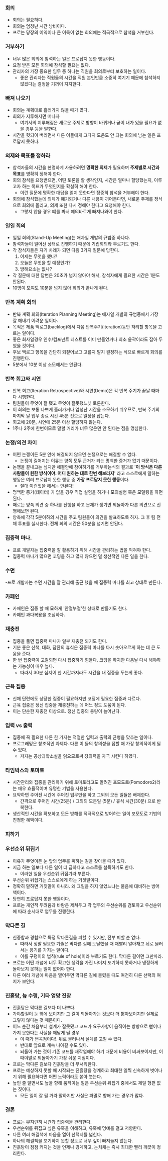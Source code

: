 ### 회의

 - 회의는 필요하다.
 - 회의는 엄청난 시간 낭비이다.
 - 프로는 당장의 이익이나 큰 이득이 없는 회의에는 적극적으로 참석을 거부한다.

### 거부하기

 - 너무 많은 회의에 참석하는 일은 프로답지 못한 행동이다.
 - 요청 받은 모든 회의에 참석할 필요는 없다.
 - 관리자의 가장 중요한 임무 중 하나는 직원을 회의로부터 보호하는 일이다.
   - 좋은 관리자는 직원들의 시간을 직원 본인만큼 소중히 여기기 때문에 참석하지 않겠다는 결정을 기꺼이 지지한다.

### 빠져 나오기

 - 회의는 계획대로 흘러가지 않을 때가 많다.
 - 회의가 지루해지면 떠나자
   - 여기서의 지루해짐은 새로운 주제로 방향이 바뀌거나 굳이 내가 있을 필요가 없을 경우 등을 말한다.
 - 시간을 헛되이 버리면서 다른 이들에게 그다지 도움도 안 되는 회의에 남는 일은 프로답지 못하다.

### 의제와 목표를 정하라

 - 참석자들의 시간을 현명하게 사용하려면 **명확한 의제**가 필요하며 **주제별로 시간과 목표**를 명확히 정해야 한다.
 - 회의 참석을 요청받으면, 어떤 토론을 할 생각인지, 시간은 얼마나 할당했는지, 이루고자 하는 목표가 무엇인지를 확실히 해야 한다.
   - 이런 질문에 명확한 대답을 얻지 못한다면 정중히 참석을 거부해야 한다.
 - 회의에 참석했는데 의제가 폐기되거나 다른 내용이 끼어든다면, 새로운 주제를 정식으로 회의에 올리고, 의제 또한 다시 정해야 한다고 요청해야 한다.
   - 그렇지 않을 경우 떄를 봐서 예의바르게 빠져나와야 한다.

### 일일 회의

 - 일일 회의(Stand-Up Meeting)는 애자일 개발의 규범중 하나다.
 - 참석자들이 일어선 상태로 진행하기 때문에 기립회의라 부르기도 한다.
 - 각 참석자들은 자기 차례가 되면 다음 3가지 질문에 답한다.
   1. 어제는 무엇을 했나?
   2. 오늘은 무엇을 할 예정인가?
   3. 방해요소는 없나?
 - 각 질문에 대한 답변은 20초가 넘지 않아야 해서, 참석자에게 필요한 시간은 1분도 안된다.
 - 10명이 모여도 10분을 넘지 않아 회의가 끝나게 된다.

### 반복 계획 회의

 - 반복 계획 회의(Iteration Planning Meeting)는 애자일 개발의 규범중에서 가장 잘 해내기 어려운 일이다.
 - 목적은 제품 백로그(backlog)에서 다음 반복주기(iteration)동안 처리할 항목을 고르는 일이다.
 - 좋은 회사일경우 인수/컴포넌트 테스트를 이미 만들었거나 최소 윤곽이라도 잡아 두었을 것이다.
 - 후보 백로그 항목을 간단히 되짚어보고 고를지 말지 결정하는 식으로 빠르게 회의를 진행한다.
 - 5분에서 10분 이상 소모해서는 안된다.

### 반복 회고와 시연

 - 반복 회고(Iteration Retrospective)와 시연(Demo)은 각 반복 주기가 끝날 때마다 시행한다.
 - 팀원들이 무엇이 잘 됐고 무엇이 잘못됐느닞 토론한다.
 - 이 회의는 보통 나쁘게 흘러가거나 엄청난 시간을 소모하기 쉬우므로, 반복 주기의 마지막 날 업무 종료 시간 45분 전으로 일정을 잡는다.
 - 회고에 20분, 시연에 25분 이상 할당하지 않는다.
 - 1주나 2주에 한번이므로 말할 거리가 너무 많은면 안 된다는 점을 명심한다.

### 논쟁/의견 차이

 - 어떤 논쟁이든 5분 안에 해결되지 않으면 논쟁으로는 해결할 수 없다.
   - 논쟁이 길어지는 이유는 양쪽 모두 근거가 되는 명백한 증거가 없기 때문이다.
 - 논쟁을 끝내고는 싶지만 해결안에 참여하기를 거부하는식의 결과로 '**이 방식은 다른 사람들이 원한 방식이야. 어디 원하는 대로 한번 해보라지**' 라고 스스로에게 말하는 행동은 여러 프로답지 못한 행동 중 **가장 프로답지 못한 행동**이다.
   - 절대 이런짓을 해서는 안된다!
 - 명백한 증거(데이터) 가 없을 경우 직접 실험을 하거나 모의실험 혹은 모델링을 하면 된다.
 - 때로는 양쪽 의견 중 하나를 진행을 하고 문제가 생기면 되돌아가 다른 의견으로 진행해보면 된다.
 - 양측에 각각 5분이하의 시간을 주고 팀원들이 의견을 발표하도록 하자. 그 후 팀 전체 투표를 실시한다. 전체 회의 시간은 50분을 넘기면 안된다.

### 집중력 마나.

 - 프로 개발자는 집중력을 잘 활용하기 위해 시간을 관리하는 법을 익혀야 한다.
 - 집중력 마나가 많으면 코딩을 하고 많지 않으면 덜 생산적인 다른 일을 한다.

### 수면

 -프로 개발자는 수면 시간을 잘 관리해 출근 했을 때 집중력 마나를 최고 상태로 만든다.

### 카페인

 - 카페인은 집중 할 때 묘하게 '안절부절'한 상태로 만들기도 한다.
 - 카폐인 과다복용을 조심하자.

### 재충전

 - 집중을 풀면 집중력 마나가 일부 재충전 되기도 한다.
 - 기분 좋은 산책, 대화, 잠깐의 휴식은 집중력 마나를 다시 솟아오르게 하는 데 큰 도움을 준다.
 - 한 번 집중력이 고갈되면 다시 집중하기 힘들다. 코딩을 하지만 다음날 다시 해야하는 가능성이 매우 높다.
   - 따라서 30분 심지어 한 시간까지라도 시간을 내 집중을 푸는게 좋다.

### 근육 집중

 - 신체 단련에도 상당한 집중이 필요하지만 코딩에 필요한 집중과 다르다.
 - 근육 집중은 정신 집중을 재충전하는 데 어느 정도 도움이 된다.
 - 이는 단순한 재충전 이상으로. 정신 집중의 용량이 늘어난다.

### 입력 vs 출력

 - 집중에 꼭 필요한 다른 한 가지는 적절한 입력과 출력의 균형을 맞추는 일이다.
 - 프로그래밍은 창조적인 과제다. 다른 이 들의 창의성을 접할 때 가장 창의적이게 될 수 있다.
   - 저자는 공상과학소설을 읽으므로써 창의력을 자극 시킨다 하였다.

### 타임박스와 토마토

 - 시간관리와 집중을 관리하기 위해 토마토라고도 알려진 포모도로(Pomodoro2)라는 매우 효율적이며 유명한 기법을 사용한다.
 - 요약하면 주어진 시간에 주어진 업무만을 하고 그외의 모든 일들은 배제한다.
   - 간격으로 주어진 시간(25분) / 그외의 모든일 (5분) / 휴식 시간(30분) 으로 반복한다. 
 - 생산적인 시간을 확보하고 모든 방해를 적극적으로 방어하는 일이 포모도로 기법의 진정한 혜택이다.

### 피하기

### 우선순위 뒤집기

 - 이유가 무엇이든 눈 앞의 업무를 피하는 길을 찾아볼 때가 있다.
 - 지금 하는 일보다 다른 일이 더 급하다고 스스로를 설득하기도 한다.
   - 이러한 일을 우선순위 뒤집기라 부른다.
 - 우선순위 뒤집기는 스스로에게 하는 거짓말이다.
 - 정확히 말하면 거짓말이 아니라. 왜 그일을 하지 않았느냐는 물음에 대비하는 방어책이다.
 - 당연히 프로답지 못한 행동이다.
 - 프로는 개인적 두려움과 바람은 제쳐두고 각 업무의 우선순위를 검토하고 우선순위에 따라 순서대로 업무를 진행한다.

### 막다른 길

 - 신중함과 경험으로 특정 막다른길을 피할 수 있지만, 전부 피할 순 없다.
   - 따라서 정말 필요한 기술은 막다른 길에 도달했을 때 재빨리 알아채고 뒤로 물러서는 용기를 가지는 일이다.
   - 이를 구덩이의 법칙(rule of hole)이라 부르기도 한다. 막다른 길이면 그만파라.
 - 프로는 어떤 개념에 너무 확고한 생각을 가진 나머지 포기하지 못하거나 냉정하게 돌아보지 못하는 일이 없어야 한다.
 - 다른 여러 개념에 마음을 열어두면 막다른 길에 몰렸을 때도 여전히 다른 선택의 여지가 보인다.

### 진흙탕, 늪 수령, 기타 엉망 진창

 - 진흙탕은 막다른 길보다 더 나쁘다.
 - 가야할길이 눈 앞에 보이지만 그 길이 되돌아가는 것보다 더 짧아보이지만 실제로 그렇지 않다는 것 때문이다.
 - 어느 순간 처음부터 설계가 잘못됐고 코드가 요구사항이 움직이는 방향으로 뻗어나가지 못한다는 사실을 깨닫게 될 경우
   - 이 때가 변곡점이다!. 뒤로 물러나서 설계를 고칠 수 있다.
   - 반대로 앞으로 계속 나아갈 수도 있다.
   - 되돌아 가는 것이 기존 코드를 재작업해야 하기 때문에 비용이 비싸보이지만, 이 때야말로 되돌아가기 가장 쉬운 지점이다.
 - 프로는 막다른 길보다 진흙탕을 더 무서워한다.
 - 프로는 예상하지 못할 때 시작되는 진흙탕을 경계하고 최대한 일찍 신속하게 벗어나기 위해 필요하다면 어떤 노력이라도 쏟아 붓는다.
 - 늪인 줄 알면서도 늪을 향해 움직이는 일은 우선순위 뒤집기 중에서도 제일 형편 없는 짓이다.
   - 모든 일이 잘 될 거라 말하지만 사실은 파멸로 향해 가는 경우가 많다.

### 결론

 - 프로는 부지런히 시간과 집중력을 관리한다.
 - 우선순위를 뒤집고 싶은 유혹을 이해하고, 유혹에 명예를 걸고 저항한다.
 - 다른 여러 해결책에 마음을 열어 선택지를 넓힌다.
 - 하나의 해결책을 포기하지 못할 정도로 너무 깊이 빠져들지 않는다.
 - 진흙탕이 점점 커지는 것을 언제나 경계하고, 눈치채는 즉시 최대한 빨리 깨끗이 정리한다.